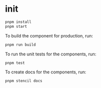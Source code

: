 # init

```bash
pnpm install
pnpm start
```

To build the component for production, run:

```bash
pnpm run build
```

To run the unit tests for the components, run:

```bash
pnpm test
```

To create docs for the components, run:

```bash
pnpm stencil docs
```
